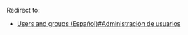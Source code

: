 Redirect to:

*   [Users and groups (Español)#Administración de usuarios](/index.php/Users_and_groups_(Espa%C3%B1ol)#Administración_de_usuarios "Users and groups (Español)")